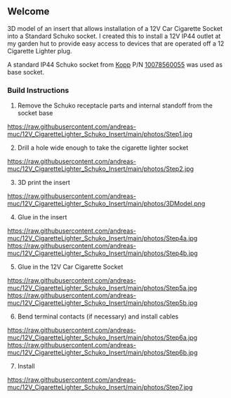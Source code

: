 ## Welcome 

3D model of an insert that allows installation of a 12V Car Cigarette Socket into a Standard Schuko socket.
I created this to install a 12V IP44 outlet at my garden hut to provide easy access to devices that are operated off a 12 Cigarette Lighter plug.

A standard IP44 Schuko socket from [Kopp](kopp.eu) P/N [10078560055](https://www.kopp.eu/produkt/schutzkontakt-steckdose-mit-klappdeckel-und-erhoehtem-beruehrungsschutz/) was used as base socket.




### Build Instructions

1. Remove the Schuko receptacle parts and internal standoff from the socket base

https://raw.githubusercontent.com/andreas-muc/12V_CigaretteLighter_Schuko_Insert/main/photos/Step1.jpg

2. Drill a hole wide enough to take the cigarette lighter socket

https://raw.githubusercontent.com/andreas-muc/12V_CigaretteLighter_Schuko_Insert/main/photos/Step2.jpg

3. 3D print the insert

https://raw.githubusercontent.com/andreas-muc/12V_CigaretteLighter_Schuko_Insert/main/photos/3DModel.png


4. Glue in the insert

https://raw.githubusercontent.com/andreas-muc/12V_CigaretteLighter_Schuko_Insert/main/photos/Step4a.jpg
https://raw.githubusercontent.com/andreas-muc/12V_CigaretteLighter_Schuko_Insert/main/photos/Step4b.jpg

5. Glue in the 12V Car Cigarette Socket

https://raw.githubusercontent.com/andreas-muc/12V_CigaretteLighter_Schuko_Insert/main/photos/Step5a.jpg
https://raw.githubusercontent.com/andreas-muc/12V_CigaretteLighter_Schuko_Insert/main/photos/Step5b.jpg

6. Bend terminal contacts (if necessary) and install cables

https://raw.githubusercontent.com/andreas-muc/12V_CigaretteLighter_Schuko_Insert/main/photos/Step6a.jpg
https://raw.githubusercontent.com/andreas-muc/12V_CigaretteLighter_Schuko_Insert/main/photos/Step6b.jpg


7. Install

https://raw.githubusercontent.com/andreas-muc/12V_CigaretteLighter_Schuko_Insert/main/photos/Step7.jpg

